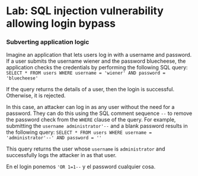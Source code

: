 # Lab: SQL injection vulnerability allowing login bypass

### Subverting application logic

Imagine an application that lets users log in with a username and password. If a user submits the username wiener and the password bluecheese, the application checks the credentials by performing the following SQL query:
`SELECT * FROM users WHERE username = 'wiener' AND password = 'bluecheese'`

If the query returns the details of a user, then the login is successful. Otherwise, it is rejected.

In this case, an attacker can log in as any user without the need for a password. They can do this using the SQL comment sequence `--` to remove the password check from the `WHERE` clause of the query. For example, submitting the `username administrator'--` and a blank password results in the following query:
`SELECT * FROM users WHERE username = 'administrator'--' AND password = ''`

This query returns the user whose `username` is `administrator` and successfully logs the attacker in as that user. 

En el login ponemos `'OR 1=1--` y el password cualquier cosa.